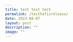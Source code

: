 ```yaml
---
title: test test test
permalink: /testhafizrelease/
date: 2023-08-07
layout: post
description: ""
image: ""
---
```

